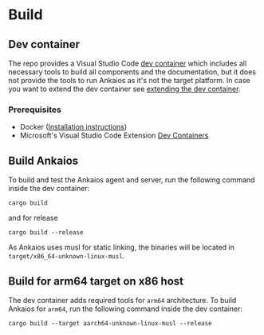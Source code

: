 # Build

## Dev container

The repo provides a Visual Studio Code [dev container](https://code.visualstudio.com/docs/devcontainers/containers) which includes all necessary tools to build all components and the documentation, but it does not provide the tools to run Ankaios as it's not the target platform. In case you want to extend the dev container see [extending the dev container](extending-dev-container.md).

### Prerequisites

- Docker ([Installation instructions](https://docs.docker.com/engine/install))
- Microsoft's Visual Studio Code Extension [Dev Containers](https://marketplace.visualstudio.com/items?itemName=ms-vscode-remote.remote-containers)

## Build Ankaios

To build and test the Ankaios agent and server, run the following command inside the dev container:

```shell
cargo build
```

and for release

```shell
cargo build --release
```

As Ankaios uses musl for static linking, the binaries will be located in `target/x86_64-unknown-linux-musl`.

## Build for arm64 target on x86 host

The dev container adds required tools for `arm64` architecture. To build Ankaios for `arm64`, run the following command inside the dev container:

```shell
cargo build --target aarch64-unknown-linux-musl --release
```
